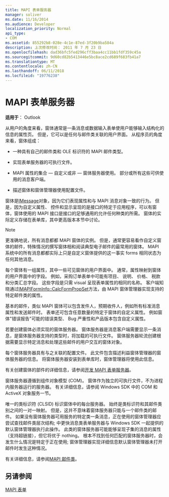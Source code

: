 ```yaml
---
title: MAPI 表单服务器
manager: soliver
ms.date: 11/16/2014
ms.audience: Developer
localization_priority: Normal
api_type:
- COM
ms.assetid: 855292b8-028e-4c1e-87ed-3f20b9ba584a
description: 上次修改时间： 2011 年 7 月 23 日
ms.openlocfilehash: dad36bfc5fed296cff3baa4cc11bb1fdf359c45a
ms.sourcegitcommit: 9d60cd82b5413446e5bc8ace2cd689f683fb41a7
ms.translationtype: MT
ms.contentlocale: zh-CN
ms.lasthandoff: 06/11/2018
ms.locfileid: "19776238"
---
```

# <a name="mapi-form-servers"></a>MAPI 表单服务器

  
  
**适用于**： Outlook 
  
从用户的角度来看，窗体通常是一条消息或数据输入表单使用户能够输入结构化的信息的属性页。 但是，它可以是任何与邮件类关联的用户界面。 从程序员的角度来看，窗体组成：
  
- 一种具有自己的邮件类和 OLE 标识符的 MAPI 邮件类型。
    
- 实现表单服务器的可执行文件。
    
- MAPI 属性的集合 — 自定义或非 — 窗体服务器使用。 部分或所有这些可供使用的消息客户端。
    
- 描述窗体和窗体管理器使用配置文件。
    
窗体是[IMessage](imessageimapiprop.md)对象，因为它们表现属性和与 MAPI 消息对象一致的行为。 但是，因为自定义属性、 控件和显示呈现的是接口的特定于应用程序，可以有窗体，窗体使用的 MAPI 接口是接口的足够通用的允许任何种类的所需。 窗体的实际定义存储在表单库，其中更高版本本节中讨论。 
  
> [!NOTE]
> 更准确地说，所有消息都都 MAPI 窗体的实例。 但是，通常更容易看作自定义窗体的邮件，特殊情况的撰写窗体相和阅读典型电子邮件的最常用的窗体。 MAPI 系统中的所有消息都都实际上只是自定义窗体提供的这一事实 forms 相同状态为任何其他消息。 
  
每个窗体有一组属性，其中一些可见窗体的用户界面中。 通常，属性映射到窗体的用户界面中的字段。 例如，采购订单表单中可能有项目、 说明、 价格、 税款和分类汇总字段。 这些字段是只需 visual 呈现表单属性的相同的名称。 客户端知晓通过[IMAPIFormInfo::CalcFormPropSet](imapiforminfo-calcformpropset.md)方法，由 MAPI 窗体管理器实现支持的特定邮件类的属性。 
  
基本的邮件，类似 MAPI 窗体可以包含发件人，预期收件人，例如所有标准消息属性和发送邮件时。 表单还可包含任意数量的特定于窗体的自定义属性。 例如窗体"错误报告"可能的错误类型、 Bug 严重性和产品版本包含自定义属性。
  
若要创建窗体必须实现的窗体服务器。 窗体服务器是消息客户端需要显示一条消息，是窗体服务器支持的类型时，将加载的可执行文件。 窗体服务器轮流创建根据需要显示特定消息和处理这些邮件的用户交互的窗体对象。
  
每个窗体服务器具有与之关联的配置文件。 此文件包含描述利益窗体管理器的窗体服务器的信息。 将窗体服务器安装到表单库时，窗体管理器将使用此信息。
  
有关创建窗体的部件的详细信息，请参阅[开发 MAPI 表单服务器](developing-mapi-form-servers.md)。
  
窗体服务器遵循到组件对象模型 (COM)。 窗体作为独立的可执行文件，不为进程内服务器运行的服务器。 有关详细信息，请参阅 Windows SDK 中的 COM 和 ActiveX 对象服务一节。
  
唯一的类标识符 (CLSID) 标识窗体中的每台服务器。 始终是类标识符和其邮件类别之间的一对一映射。 但是，这并不意味着窗体服务器只能与一个邮件类的邮件。 如果没有窗体服务器可用服务的特定类一条消息，正在使用的窗体管理器应尝试查找邮件类层次结构; 中更快消息类表单服务器与 Windows SDK 一起提供的默认窗体管理器执行此操作。 此类的窗体服务器可能能够呈现子集的消息的属性 （支持超链接），但它将优于 nothing。 根本不找到任何匹配的窗体服务器时，会发生什么情况是特定于正在使用; 窗体管理器实现详细信息默认窗体管理器未打开邮件时发生这种情况。
  
有关详细信息，请参阅[MAPI 邮件类](mapi-message-classes.md)。
  
## <a name="see-also"></a>另请参阅



[MAPI 表单](mapi-forms.md)

